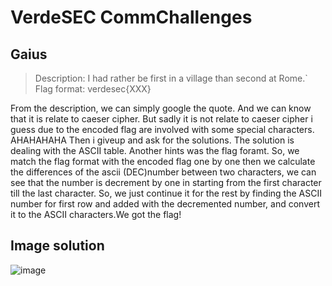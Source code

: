 # VerdeSEC CommChallenges
## Gaius 
>Description: I had rather be first in a village than second at Rome.`
>Flag format: verdesec{XXX}

 
From the description, we can simply google the quote. And we can know that it is relate to caeser cipher.
But sadly it is not relate to caeser cipher i guess due to the encoded flag are involved with some special characters. AHAHAHAHA
Then i giveup and ask for the solutions.
The solution is dealing with the ASCII table.
Another hints was the flag foramt. So, we match the flag format with the encoded flag one by one then we calculate the differences of the ascii (DEC)number between two characters, 
we can see that the number is decrement by one in starting from the first character till the last character.
So, we just continue it for the rest by finding the ASCII number for first row and added with the decremented number, and convert it to the ASCII characters.We got the flag!

## Image solution
![image](https://user-images.githubusercontent.com/59368650/137259464-f3b3dd4b-3d2f-4cbb-9ec6-17aa55e1f8ec.png)
